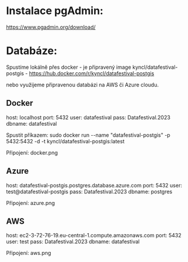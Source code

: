 # Instalace pgAdmin:

https://www.pgadmin.org/download/

# Databáze:

Spustíme lokálně přes docker - je připravený image kyncl/datafestival-postgis - https://hub.docker.com/r/kyncl/datafestival-postgis

nebo využijeme připravenou databázi na AWS či Azure cloudu.

## Docker

host: localhost
port: 5432
user: datafestival
pass: Datafestival.2023
dbname: datafestival

Spustit příkazem: sudo docker run --name "datafestival-postgis" -p 5432:5432 -d -t kyncl/datafestival-postgis:latest

Připojení: docker.png

## Azure

host: datafestival-postgis.postgres.database.azure.com
port: 5432
user: test@datafestival-postgis
pass: Datafestival.2023
dbname: postgres

Připojení: azure.png

## AWS

host: ec2-3-72-76-19.eu-central-1.compute.amazonaws.com
port: 5432
user: test
pass: Datafestival.2023
dbname: datafestival

Připojení: aws.png
